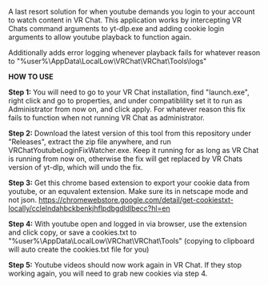 A last resort solution for when youtube demands you login to your account to watch content in VR Chat.
This application works by intercepting VR Chats command arguments to yt-dlp.exe and adding cookie login arguments to allow youtube playback to function again.

Additionally adds error logging whenever playback fails for whatever reason to "%user%\AppData\LocalLow\VRChat\VRChat\Tools\logs"

**HOW TO USE**

**Step 1:**
You will need to go to your VR Chat installation, find "launch.exe", right click and go to properties, and under compatiblility set it to run as Administrator from now on, and click apply. For whatever reason this fix fails to function when not running VR Chat as administrator.

**Step 2:** 
Download the latest version of this tool from this repository under "Releases", extract the zip file anywhere, and run VRChatYoutubeLoginFixWatcher.exe.
Keep it running for as long as VR Chat is running from now on, otherwise the fix will get replaced by VR Chats version of yt-dlp, which will undo the fix.

**Step 3:**
Get this chrome based extension to export your cookie data from youtube, or an equvalent extension. Make sure its in netscape mode and not json. https://chromewebstore.google.com/detail/get-cookiestxt-locally/cclelndahbckbenkjhflpdbgdldlbecc?hl=en

**Step 4:** 
With youtube open and logged in via browser, use the extension and click copy, or save a cookies.txt to "%user%\AppData\LocalLow\VRChat\VRChat\Tools" (copying to clipboard will auto create the cookies.txt file for you)

**Step 5:** 
Youtube videos should now work again in VR Chat. If they stop working again, you will need to grab new cookies via step 4.
